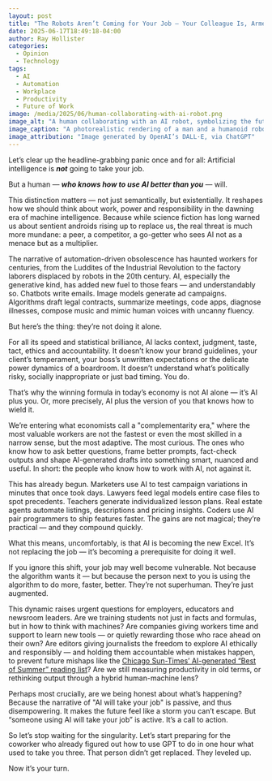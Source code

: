```yaml
---
layout: post
title: "The Robots Aren’t Coming for Your Job — Your Colleague Is, Armed With a Robot"
date: 2025-06-17T18:49:18-04:00
author: Ray Hollister
categories:
  - Opinion
  - Technology
tags:
  - AI
  - Automation
  - Workplace
  - Productivity
  - Future of Work
image: /media/2025/06/human-collaborating-with-ai-robot.png
image_alt: "A human collaborating with an AI robot, symbolizing the future of work."
image_caption: "A photorealistic rendering of a man and a humanoid robot working side by side at a laptop — not in competition, but in collaboration."
image_attribution: "Image generated by OpenAI’s DALL·E, via ChatGPT"
---
```

Let’s clear up the headline-grabbing panic once and for all: Artificial intelligence is ***not*** going to take your job.

But a human — ***who knows how to use AI better than you*** — will.

This distinction matters — not just semantically, but existentially. It reshapes how we should think about work, power and responsibility in the dawning era of machine intelligence. Because while science fiction has long warned us about sentient androids rising up to replace us, the real threat is much more mundane: a peer, a competitor, a go-getter who sees AI not as a menace but as a multiplier.

The narrative of automation-driven obsolescence has haunted workers for centuries, from the Luddites of the Industrial Revolution to the factory laborers displaced by robots in the 20th century. AI, especially the generative kind, has added new fuel to those fears — and understandably so. Chatbots write emails. Image models generate ad campaigns. Algorithms draft legal contracts, summarize meetings, code apps, diagnose illnesses, compose music and mimic human voices with uncanny fluency.

But here’s the thing: they’re not doing it alone.

For all its speed and statistical brilliance, AI lacks context, judgment, taste, tact, ethics and accountability. It doesn’t know your brand guidelines, your client’s temperament, your boss’s unwritten expectations or the delicate power dynamics of a boardroom. It doesn’t understand what’s politically risky, socially inappropriate or just bad timing. You do.

That’s why the winning formula in today’s economy is not AI alone — it’s AI plus you. Or, more precisely, AI plus the version of you that knows how to wield it.

We’re entering what economists call a "complementarity era," where the most valuable workers are not the fastest or even the most skilled in a narrow sense, but the most adaptive. The most curious. The ones who know how to ask better questions, frame better prompts, fact-check outputs and shape AI-generated drafts into something smart, nuanced and useful. In short: the people who know how to work with AI, not against it.

This has already begun. Marketers use AI to test campaign variations in minutes that once took days. Lawyers feed legal models entire case files to spot precedents. Teachers generate individualized lesson plans. Real estate agents automate listings, descriptions and pricing insights. Coders use AI pair programmers to ship features faster. The gains are not magical; they’re practical — and they compound quickly.

What this means, uncomfortably, is that AI is becoming the new Excel. It’s not replacing the job — it’s becoming a prerequisite for doing it well.

If you ignore this shift, your job may well become vulnerable. Not because the algorithm wants it — but because the person next to you is using the algorithm to do more, faster, better. They’re not superhuman. They’re just augmented.

This dynamic raises urgent questions for employers, educators and newsroom leaders. Are we training students not just in facts and formulas, but in how to think with machines? Are companies giving workers time and support to learn new tools — or quietly rewarding those who race ahead on their own? Are editors giving journalists the freedom to explore AI ethically and responsibly — and holding them accountable when mistakes happen, to prevent future mishaps like the [Chicago Sun-Times’ AI-generated “Best of Summer” reading list](https://www.npr.org/2025/05/20/nx-s1-5405022/fake-summer-reading-list-ai)? Are we still measuring productivity in old terms, or rethinking output through a hybrid human-machine lens?

Perhaps most crucially, are we being honest about what’s happening? Because the narrative of "AI will take your job" is passive, and thus disempowering. It makes the future feel like a storm you can’t escape. But “someone using AI will take your job” is active. It’s a call to action.

So let’s stop waiting for the singularity. Let’s start preparing for the coworker who already figured out how to use GPT to do in one hour what used to take you three. That person didn’t get replaced. They leveled up.

Now it’s your turn.
